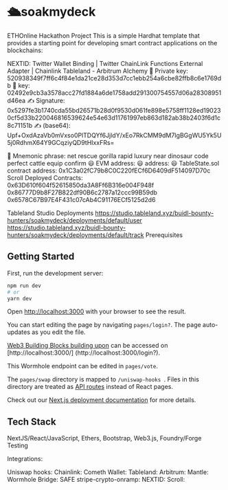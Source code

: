 # 🛳️soakmydeck
ETHOnline Hackathon Project
This is a simple Hardhat template that provides a starting point for developing smart contract applications on the blockchains: 

NEXTID: Twitter Wallet Binding | Twitter ChainLink Functions External Adapter | Chainlink Tableland - Arbitrum Alchemy
🔑 Private key: 520938349f7ff6c4f84e1da21ce28d353d7cc1ebb254a6cbe82ffb8c6e1769db
🔑  key: 02492e9cb3a3578acc27fd1884a6de1758add291300754557d06a28308951d46ea
✍ Signature: 0x5297fe3b1740cda55bd26571b28d0f9530d061fe898e5758ff1128ed190230cf5d33b220046816539624e54e63d11761997eb863d182ab38b2403f6d1c8c71151b
✍ (base64): Upf+OxdAzaVb0mVxso0PlTDQYf6JjldY/xEo7RkCMM9dM7IgBGgWU5Yk5U5j0RdhmX64Y9GCqziyQD9tHIxxFRs=


🔐 Mnemonic phrase: net rescue gorilla rapid luxury near dinosaur code perfect cattle equip confirm
😃 EVM address: 
😃  address: 
😃 TableState.sol contract address: 0x1C3a02fC79b8C0C220fECf6D6409dF514097D70c
Scroll Deployed Contracts: 
0x63D610f604f52615850da3A8Ff6B316e004F948f
0x86777D9b8F27B822df90B6c2787a12ccc99B59db
0x6578C67B97E4F431c07cAb4C91176ECf5125d2d6

Tableland Studio Deployments
https://studio.tableland.xyz/buidl-bounty-hunters/soakmydeck/deployments/default/user
https://studio.tableland.xyz/buidl-bounty-hunters/soakmydeck/deployments/default/track
Prerequisites
## Getting Started

First, run the development server:

```bash
npm run dev
# or
yarn dev
```
Open [http://localhost:3000](http://localhost:3000) with your browser to see the result.

You can start editing the page by navigating  `pages/login?`. The page auto-updates as you edit the file.

[Web3 Building Blocks building upon](https://github.com/jcovington16/unitrap/edit/main/README.md) can be accessed on [http://localhost:3000/]
(http://localhost:3000/login?). 

This Wormhole endpoint can be edited in `pages/vote`.

The `pages/swap` directory is mapped to `/uniswap-hooks `. Files in this directory are treated as [API routes](https://nextjs.org/docs/api-routes/introduction) instead of React pages.

Check out our [Next.js deployment documentation](https://nextjs.org/docs/deployment) for more details.

## Tech Stack

NextJS/React/JavaScript, Ethers, Bootstrap, Web3.js, Foundry/Forge Testing

Integrations: 

Uniswap hooks: 
Chainlink: 
Cometh Wallet:
Tableland:
Arbitrum:
Mantle:
Wormhole Bridge:
SAFE stripe-crypto-onramp:
NEXTID:
Scroll: 
                       

